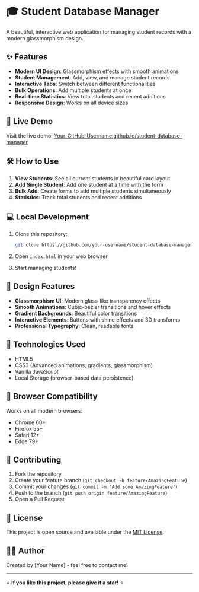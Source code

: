 # 🎓 Student Database Manager

A beautiful, interactive web application for managing student records with a modern glassmorphism design.

## ✨ Features

- **Modern UI Design**: Glassmorphism effects with smooth animations
- **Student Management**: Add, view, and manage student records
- **Interactive Tabs**: Switch between different functionalities
- **Bulk Operations**: Add multiple students at once
- **Real-time Statistics**: View total students and recent additions
- **Responsive Design**: Works on all device sizes

## 🚀 Live Demo

Visit the live demo: [Your-GitHub-Username.github.io/student-database-manager](https://your-github-username.github.io/student-database-manager)

## 🛠️ How to Use

1. **View Students**: See all current students in beautiful card layout
2. **Add Single Student**: Add one student at a time with the form
3. **Bulk Add**: Create forms to add multiple students simultaneously
4. **Statistics**: Track total students and recent additions

## 💻 Local Development

1. Clone this repository:
   ```bash
   git clone https://github.com/your-username/student-database-manager.git
   ```

2. Open `index.html` in your web browser

3. Start managing students!

## 🎨 Design Features

- **Glassmorphism UI**: Modern glass-like transparency effects
- **Smooth Animations**: Cubic-bezier transitions and hover effects
- **Gradient Backgrounds**: Beautiful color transitions
- **Interactive Elements**: Buttons with shine effects and 3D transforms
- **Professional Typography**: Clean, readable fonts

## 🌟 Technologies Used

- HTML5
- CSS3 (Advanced animations, gradients, glassmorphism)
- Vanilla JavaScript
- Local Storage (browser-based data persistence)

## 📱 Browser Compatibility

Works on all modern browsers:
- Chrome 60+
- Firefox 55+
- Safari 12+
- Edge 79+

## 🤝 Contributing

1. Fork the repository
2. Create your feature branch (`git checkout -b feature/AmazingFeature`)
3. Commit your changes (`git commit -m 'Add some AmazingFeature'`)
4. Push to the branch (`git push origin feature/AmazingFeature`)
5. Open a Pull Request

## 📄 License

This project is open source and available under the [MIT License](LICENSE).

## 👨‍💻 Author

Created by [Your Name] - feel free to contact me!

---

⭐ **If you like this project, please give it a star!** ⭐
